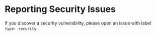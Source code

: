 # Reporting Security Issues

If you discover a security vulnerability, please open an issue with label `type: security`.